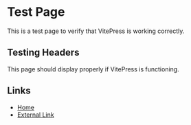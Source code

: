 # Test Page

This is a test page to verify that VitePress is working correctly.

## Testing Headers

This page should display properly if VitePress is functioning.

## Links

- [Home](/)
- [External Link](https://github.com/patgpt/web-starter-shell) 